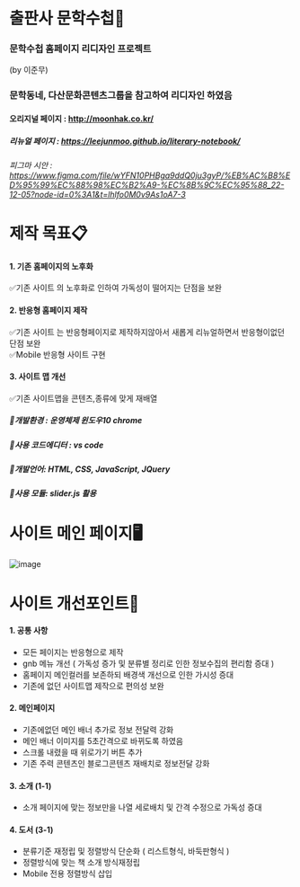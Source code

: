# 출판사 문학수첩📖

### 문학수첩 홈페이지 리디자인 프로젝트
(by 이준무)
### 문학동네, 다산문화콘텐츠그룹을 참고하여 리디자인 하였음
#### 오리지널 페이지 : http://moonhak.co.kr/
##### 리뉴얼 페이지 : https://leejunmoo.github.io/literary-notebook/
###### 피그마 시안 : https://www.figma.com/file/wYFN10PHBga9ddQ0ju3gyP/%EB%AC%B8%ED%95%99%EC%88%98%EC%B2%A9-%EC%8B%9C%EC%95%88_22-12-05?node-id=0%3A1&t=lhlfo0M0v9As1oA7-3

# 제작 목표📋
#### 1. 기존 홈페이지의 노후화<br>
   ✅기존 사이트 의 노후화로 인하여 가독성이 떨어지는 단점을 보완
#### 2. 반응형 홈페이지 제작
   ✅기존 사이트 는 반응형페이지로 제작하지않아서 새롭게 리뉴얼하면서 반응형이없던 단점 보완<br>
   ✅Mobile 반응형 사이트 구현
#### 3. 사이트 맵 개선
   ✅기존 사이트맵을 콘텐츠,종류에 맞게 재배열
   
   
   
##### 📌개발환경 : 운영체제 윈도우10 chrome
##### 📌사용 코드에디터 : vs code
##### 📌개발언어: HTML, CSS, JavaScript, JQuery 
##### 📌사용 모듈: slider.js 활용 
   
# 사이트 메인 페이지🖥
   ![image](https://user-images.githubusercontent.com/113665599/206633940-f79bb12e-0480-4070-8d9d-a1ec8faf3809.png)


# 사이트 개선포인트🔎
#### 1. 공통 사항
  + 모든 페이지는 반응형으로 제작
  + gnb 메뉴 개선 ( 가독성 증가 및 분류별 정리로 인한 정보수집의 편리함 증대 )
  + 홈페이지 메인컬러를 보존하되 배경색 개선으로 인한 가시성 증대
  + 기존에 없던 사이트맵 제작으로 편의성 보완    
  
  
#### 2. 메인페이지
 + 기존에없던 메인 배너 추가로 정보 전달력 강화
 + 메인 배너 이미지를 5초간격으로 바뀌도록 하였음
 + 스크롤 내렸을 때 위로가기 버튼 추가
 + 기존 주력 콘텐츠인 블로그콘텐츠 재배치로 정보전달 강화
 
  
#### 3. 소개 (1-1)
  + 소개 페이지에 맞는 정보만을 나열 세로배치 및 간격 수정으로 가독성 증대
  
#### 4. 도서 (3-1)
  + 분류기준 재정립 및 정렬방식 단순화 ( 리스트형식, 바둑판형식 )
  + 정렬방식에 맞는 책 소개 방식재정립
  + Mobile 전용 정렬방식 삽입
  
